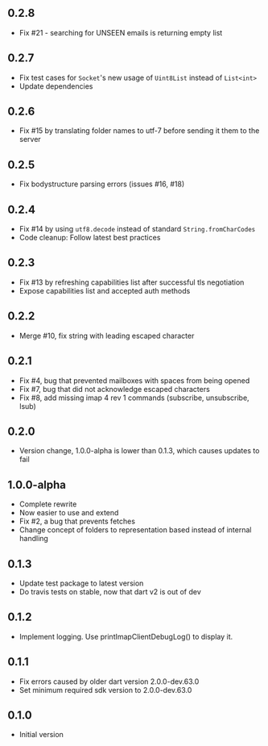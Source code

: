 ## 0.2.8

- Fix #21 - searching for UNSEEN emails is returning empty list

## 0.2.7

- Fix test cases for `Socket`'s new usage of `Uint8List` instead of `List<int>` 
- Update dependencies

## 0.2.6

- Fix #15 by translating folder names to utf-7 before sending it them to the server

## 0.2.5

- Fix bodystructure parsing errors (issues #16, #18)

## 0.2.4

- Fix #14 by using `utf8.decode` instead of standard `String.fromCharCodes`
- Code cleanup: Follow latest best practices

## 0.2.3

- Fix #13 by refreshing capabilities list after successful tls negotiation
- Expose capabilities list and accepted auth methods

## 0.2.2

- Merge #10, fix string with leading escaped character

## 0.2.1

- Fix #4, bug that prevented mailboxes with spaces from being opened
- Fix #7, bug that did not acknowledge escaped characters
- Fix #8, add missing imap 4 rev 1 commands (subscribe, unsubscribe, lsub)

## 0.2.0

- Version change, 1.0.0-alpha is lower than 0.1.3, which causes updates to fail

## 1.0.0-alpha

- Complete rewrite
- Now easier to use and extend
- Fix #2, a bug that prevents fetches
- Change concept of folders to representation based instead of internal handling

## 0.1.3

- Update test package to latest version
- Do travis tests on stable, now that dart v2 is out of dev

## 0.1.2

- Implement logging. Use printImapClientDebugLog() to display it.

## 0.1.1

- Fix errors caused by older dart version 2.0.0-dev.63.0
- Set minimum required sdk version to 2.0.0-dev.63.0

## 0.1.0

- Initial version
